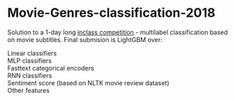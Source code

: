 # Movie-Genres-classification-2018
Solution to a 1-day long [inclass competition](https://www.kaggle.com/c/movie-genres-by-dialogue) - multilabel classification based on movie subtitles.
Final submision is LightGBM over:

Linear classifiers </br>
MLP classifiers </br>
Fasttext categorical encoders</br>
RNN classifiers</br>
Sentiment score (based on NLTK movie review dataset)</br>
Other features</br>
